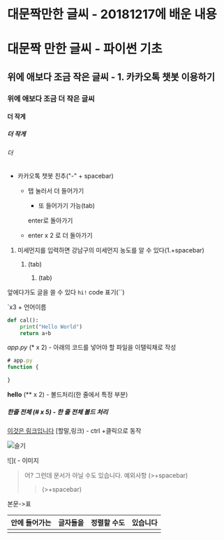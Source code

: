 # 대문짝만한 글씨 - 20181217에 배운 내용

# 대문짝 만한 글씨 - 파이썬 기초

## 위에 애보다 조금 작은 글씨 - 1. 카카오톡 챗봇 이용하기

### 위에 애보다 조금 더 작은 글씨

#### 더 작게

##### 더 작게

###### 더

#####

- 카카오톡 챗봇 친추("-" + spacebar)

  - 탭 눌러서 더 들어가기

    - 또 들어가기 가능(tab)

    enter로 돌아가기

  - enter x 2 로 더 돌아가기



1. 미세먼지를 입력하면 강남구의 미세먼지 농도를 알 수 있다(1.+spacebar)

   1. (tab)

      1. (tab)



앞에다가도 글을 쓸 수 있다 `hi!`  code 표기(``)

`x3 + 언어이름

```python
def cal():
    print("Hello World")
    return a+b
```



*app.py* (* x 2) - 아래의 코드를 넣어야 할 파일을 이탤릭채로 작성

```javascript
# app.py
function {
    
}
```



**hello** (** x 2) - 볼드처리(한 줄에서 특정 부분)

##### 한줄 전체 (# x 5) - 한 줄 전체 볼드 처리

[이것은 링크입니다](https://www.naver.com) [할말,링크) - ctrl +클릭으로 동작

![슬기](https://t1.daumcdn.net/cfile/tistory/2253CF3E58A403A30D)

![]( - 이미지



> 어? 그런데 문서가 아닐 수도 있습니다. 예외사항 (>+spacebar)
>
> > (>+spacebar)
> >
> > >



본문->표

| 안에 들어가는 | 글자들을 | 정렬할 수도 | 있습니다 |
| :-----------: | :------: | :---------: | :------: |
|               |          |             |          |


